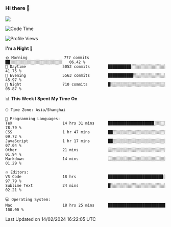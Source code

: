 ### Hi there 👋

<!--
**JJAYCHEN1e/jjaychen1e** is a ✨ _special_ ✨ repository because its `README.md` (this file) appears on your GitHub profile.

Here are some ideas to get you started:

- 🔭 I’m currently working on ...
- 🌱 I’m currently learning ...
- 👯 I’m looking to collaborate on ...
- 🤔 I’m looking for help with ...
- 💬 Ask me about ...
- 📫 How to reach me: ...
- 😄 Pronouns: ...
- ⚡ Fun fact: ...
-->

[![](https://github-readme-stats.vercel.app/api?username=jjaychen1e&show_icons=true)](https://github.com/jjaychen1e/github-readme-stats?count_private=true)

<!--START_SECTION:waka-->
![Code Time](http://img.shields.io/badge/Code%20Time-1%2C010%20hrs%2024%20mins-blue)

![Profile Views](http://img.shields.io/badge/Profile%20Views-0-blue)

**I'm a Night 🦉** 

```text
🌞 Morning                777 commits         ██░░░░░░░░░░░░░░░░░░░░░░░   06.42 % 
🌆 Daytime                5052 commits        ██████████░░░░░░░░░░░░░░░   41.75 % 
🌃 Evening                5563 commits        ███████████░░░░░░░░░░░░░░   45.97 % 
🌙 Night                  710 commits         █░░░░░░░░░░░░░░░░░░░░░░░░   05.87 % 
```


📊 **This Week I Spent My Time On** 

```text
🕑︎ Time Zone: Asia/Shanghai

💬 Programming Languages: 
TeX                      14 hrs 31 mins      ████████████████████░░░░░   78.79 % 
CSS                      1 hr 47 mins        ██░░░░░░░░░░░░░░░░░░░░░░░   09.72 % 
JavaScript               1 hr 17 mins        ██░░░░░░░░░░░░░░░░░░░░░░░   07.04 % 
Other                    21 mins             ░░░░░░░░░░░░░░░░░░░░░░░░░   01.94 % 
Markdown                 14 mins             ░░░░░░░░░░░░░░░░░░░░░░░░░   01.29 % 

🔥 Editors: 
VS Code                  18 hrs              ████████████████████████░   97.79 % 
Sublime Text             24 mins             █░░░░░░░░░░░░░░░░░░░░░░░░   02.21 % 

💻 Operating System: 
Mac                      18 hrs 25 mins      █████████████████████████   100.00 % 
```


 Last Updated on 14/02/2024 16:22:05 UTC
<!--END_SECTION:waka-->
